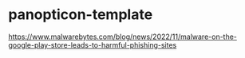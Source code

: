 # panopticon-template

https://www.malwarebytes.com/blog/news/2022/11/malware-on-the-google-play-store-leads-to-harmful-phishing-sites
